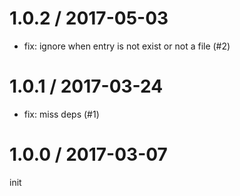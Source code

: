 
1.0.2 / 2017-05-03
==================

  * fix: ignore when entry is not exist or not a file (#2)

1.0.1 / 2017-03-24
==================

  * fix: miss deps (#1)

1.0.0 / 2017-03-07
==================

init
